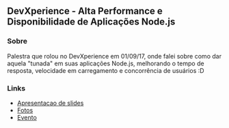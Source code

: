 ## DevXperience - Alta Performance e Disponibilidade de Aplicações Node.js

### Sobre
 Palestra que rolou no DevXperience em 01/09/17, onde falei sobre como dar aquela "tunada" em suas aplicações Node.js, melhorando o tempo de resposta, velocidade em carregamento e concorrência de usuários :D
 

### Links
 - [Apresentacao de slides](http://bit.ly/alta-performance-erickwendel-devx-apresentacao)
 - [Fotos](http://bit.ly/fotos-devxperience-erickwendel-fb)
 - [Evento](http://devxperience.com.br/alta-performance-e-disponibilidade-de-aplicacoes-nodejs)

